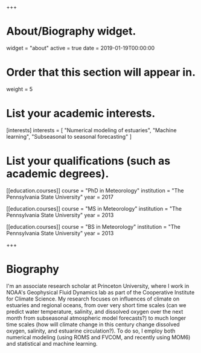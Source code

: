 +++
# About/Biography widget.
widget = "about"
active = true
date = 2019-01-19T00:00:00

# Order that this section will appear in.
weight = 5

# List your academic interests.
[interests]
  interests = [
    "Numerical modeling of estuaries",
    "Machine learning",
    "Subseasonal to seasonal forecasting"
  ]

# List your qualifications (such as academic degrees).
[[education.courses]]
  course = "PhD in Meteorology"
  institution = "The Pennsylvania State University"
  year = 2017

[[education.courses]]
  course = "MS in Meteorology"
  institution = "The Pennsylvania State University"
  year = 2013

[[education.courses]]
  course = "BS in Meteorology"
  institution = "The Pennsylvania State University"
  year = 2013
 
+++

# Biography

I'm an associate research scholar at Princeton University, where I work in NOAA's Geophysical Fluid Dynamics lab as part of the Cooperative Institute for Climate Science. My research focuses on influences of climate on estuaries and regional oceans, from over very short time scales (can we predict water temperature, salinity, and dissolved oxygen over the next month from subseasonal atmospheric model forecasts?) to much longer time scales (how will climate change in this century change dissolved oxygen, salinity, and estuarine circulation?). To do so, I employ both numerical modeling (using ROMS and FVCOM, and recently using MOM6) and statistical and machine learning. 
